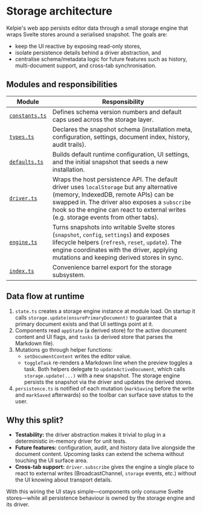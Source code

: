 # Storage architecture

Kelpie's web app persists editor data through a small storage engine that wraps
Svelte stores around a serialised snapshot. The goals are:

- keep the UI reactive by exposing read-only stores,
- isolate persistence details behind a driver abstraction, and
- centralise schema/metadata logic for future features such as history,
  multi-document support, and cross-tab synchronisation.

## Modules and responsibilities

| Module | Responsibility |
| --- | --- |
| [`constants.ts`](./constants.ts) | Defines schema version numbers and default caps used across the storage layer. |
| [`types.ts`](./types.ts) | Declares the snapshot schema (installation meta, configuration, settings, document index, history, audit trails). |
| [`defaults.ts`](./defaults.ts) | Builds default runtime configuration, UI settings, and the initial snapshot that seeds a new installation. |
| [`driver.ts`](./driver.ts) | Wraps the host persistence API. The default driver uses `localStorage` but any alternative (memory, IndexedDB, remote APIs) can be swapped in. The driver also exposes a `subscribe` hook so the engine can react to external writes (e.g. storage events from other tabs). |
| [`engine.ts`](./engine.ts) | Turns snapshots into writable Svelte stores (`snapshot`, `config`, `settings`) and exposes lifecycle helpers (`refresh`, `reset`, `update`). The engine coordinates with the driver, applying mutations and keeping derived stores in sync. |
| [`index.ts`](./index.ts) | Convenience barrel export for the storage subsystem. |

## Data flow at runtime

1. `state.ts` creates a storage engine instance at module load. On startup it calls
   `storage.update(ensurePrimaryDocument)` to guarantee that a primary document
   exists and that UI settings point at it.
2. Components read `appState` (a derived store) for the active document content
   and UI flags, and `tasks` (a derived store that parses the Markdown file).
3. Mutations go through helper functions:
   - `setDocumentContent` writes the editor value.
   - `toggleTask` re-renders a Markdown line when the preview toggles a task.
   Both helpers delegate to `updateActiveDocument`, which calls
   `storage.update(...)` with a new snapshot. The storage engine persists the
   snapshot via the driver and updates the derived stores.
4. `persistence.ts` is notified of each mutation (`markSaving` before the write
   and `markSaved` afterwards) so the toolbar can surface save status to the user.

## Why this split?

- **Testability:** the driver abstraction makes it trivial to plug in a
  deterministic in-memory driver for unit tests.
- **Future features:** configuration, audit, and history data live alongside the
  document content. Upcoming tasks can extend the schema without touching the UI
  surface area.
- **Cross-tab support:** `driver.subscribe` gives the engine a single place to
  react to external writes (BroadcastChannel, `storage` events, etc.) without the
  UI knowing about transport details.

With this wiring the UI stays simple—components only consume Svelte stores—while
all persistence behaviour is owned by the storage engine and its driver.
